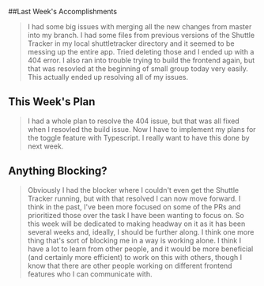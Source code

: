 ##Last Week's Accomplishments

> I had some big issues with merging all the new changes from master into my branch. I had some files from previous versions of the Shuttle Tracker in my local shuttletracker directory and it seemed to be messing up the entire app. Tried deleting those and I ended up with a 404 error.
> I also ran into trouble trying to build the frontend again, but that was resovled at the beginning of small group today very easily. This actually ended up resolving all of my issues.

## This Week's Plan

> I had a whole plan to resolve the 404 issue, but that was all fixed when I resovled the build issue. Now I have to implement my plans for the toggle feature with Typescript. I really want to have this done by next week.


## Anything Blocking?

> Obviously I had the blocker where I couldn't even get the Shuttle Tracker running, but with that resolved I can now move forward. I think in the past, I've been more focused on some of the PRs and prioritized those over the task I have been wanting to focus on. So this week will be dedicated to making headway on it as it has been several weeks and, ideally, I should be further along. I think one more thing that's sort of blocking me in a way is working alone. I think I have a lot to learn from other people, and it would be more beneficial (and certainly more efficient) to work on this with others, though I know that there are other people working on different frontend features who I can communicate with.
